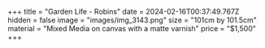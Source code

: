 +++
title = "Garden Life - Robins"
date = 2024-02-16T00:37:49.767Z
hidden = false
image = "images/img_3143.png"
size = "101cm by 101.5cm"
material = "Mixed Media on canvas with a matte varnish"
price = "$1,500"
+++
